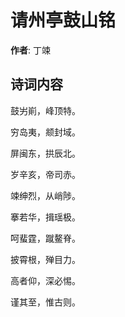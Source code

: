 # 请州亭鼓山铭

**作者**: 丁竦

## 诗词内容

鼓屴崱，峰顶特。

穷岛夷，𫖯封域。

屏闽东，拱辰北。

岁辛亥，帝司赤。

竦绅烈，从峭陟。

搴若华，揖瑶极。

呵蜚霆，蹴鳌脊。

披霄根，殚目力。

高者仰，深必惕。

谨其至，惟古则。

